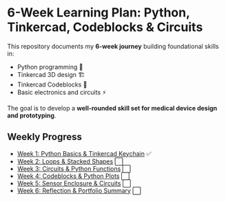 # 6-Week Learning Plan: Python, Tinkercad, Codeblocks & Circuits

This repository documents my **6-week journey** building foundational skills in:

- Python programming 🐍
- Tinkercad 3D design 🏗️
- Tinkercad Codeblocks 🧩
- Basic electronics and circuits ⚡

The goal is to develop a **well-rounded skill set for medical device design and prototyping**.

## Weekly Progress
- [Week 1: Python Basics & Tinkercad Keychain](Week-1/README.md) ✅
- [Week 2: Loops & Stacked Shapes](Week-2/README.md) ⬜
- [Week 3: Circuits & Python Functions](Week-3/README.md) ⬜
- [Week 4: Codeblocks & Python Plots](Week-4/README.md) ⬜
- [Week 5: Sensor Enclosure & Circuits](Week-5/README.md) ⬜
- [Week 6: Reflection & Portfolio Summary](Week-6/README.md) ⬜
